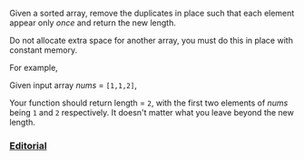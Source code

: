Given a sorted array, remove the duplicates in place such that each element appear only *once* and return the new length.

Do not allocate extra space for another array, you must do this in place with constant memory.

For example,

Given input array *nums* = `[1,1,2]`,

Your function should return length = `2`, with the first two elements of *nums* being `1` and `2` respectively. It doesn't matter what you leave beyond the new length.

### [Editorial](https://leetcode.com/articles/remove-duplicates-sorted-array/)
